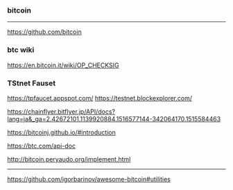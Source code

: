 ### bitcoin
---
https://github.com/bitcoin

### btc wiki
https://en.bitcoin.it/wiki/OP_CHECKSIG

### TStnet Fauset
https://tpfaucet.appspot.com/
https://testnet.blockexplorer.com/



https://chainflyer.bitflyer.jp/API/docs?lang=ja&_ga=2.42672101.1139920884.1516577144-342064170.1515584463

https://bitcoinj.github.io/#introduction

https://btc.com/api-doc

http://bitcoin.peryaudo.org/implement.html

---

https://github.com/igorbarinov/awesome-bitcoin#utilities

```
```

```
```

